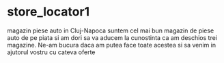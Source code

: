 # store_locator1
magazin piese auto in Cluj-Napoca
suntem cel mai bun magazin de piese auto de pe piata si am dori sa va aducem la cunostinta ca am deschios trei magazine. Ne-am bucura daca am putea face toate acestea si sa venim in ajutorul vostru cu cateva oferte
